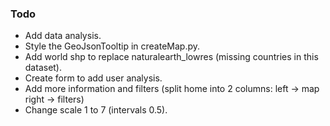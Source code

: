 ### Todo

- Add data analysis.
- Style the GeoJsonTooltip in createMap.py.
- Add world shp to replace naturalearth_lowres (missing countries in this dataset).
- Create form to add user analysis.
- Add more information and filters (split home into 2 columns: left -> map right -> filters)
- Change scale 1 to 7 (intervals 0.5). 
